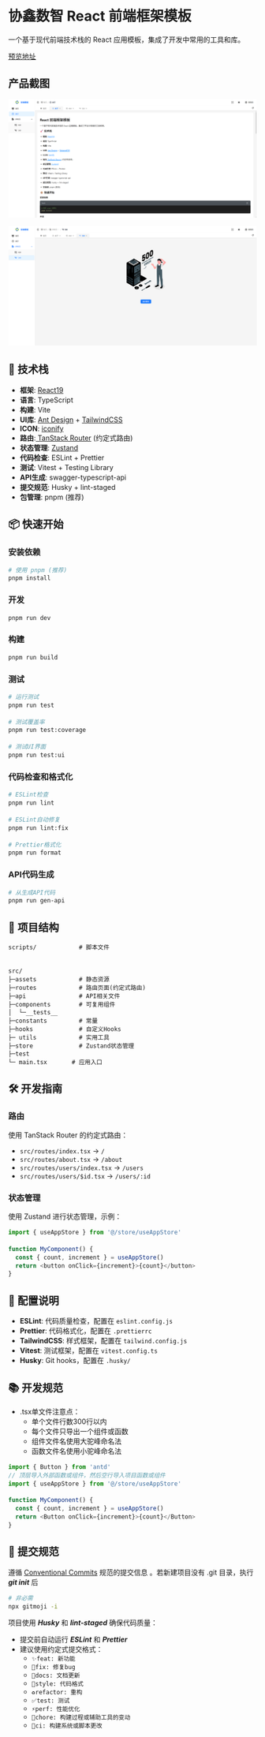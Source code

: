 # 协鑫数智 React 前端框架模板

一个基于现代前端技术栈的 React 应用模板，集成了开发中常用的工具和库。

[预览地址](http://180.213.184.31:8087)

## 产品截图

![1761558097766](image/README/1761558097766.png)

![1761558068135](image/README/1761558068135.png)

## 🚀 技术栈

- **框架**: [React19](https://react.dev/learn)
- **语言**: TypeScript
- **构建**: Vite
- **UI库**: [Ant Design](https://ant.design/components/overview-cn/) + [TailwindCSS](https://tailwindcss.com)
- **ICON**: [iconify](https://icon-sets.iconify.design)
- **路由**:[ TanStack Router](https://tanstack.com/router/latest) (约定式路由)
- **状态管理**: [Zustand](https://zustand.docs.pmnd.rs/getting-started/introduction)
- **代码检查**: ESLint + Prettier
- **测试**: Vitest + Testing Library
- **API生成**: swagger-typescript-api
- **提交规范**: Husky + lint-staged
- **包管理**: pnpm (推荐)

## 📦 快速开始

### 安装依赖

```bash
# 使用 pnpm (推荐)
pnpm install
```

### 开发

```bash
pnpm run dev
```

### 构建

```bash
pnpm run build
```

### 测试

```bash
# 运行测试
pnpm run test

# 测试覆盖率
pnpm run test:coverage

# 测试UI界面
pnpm run test:ui
```

### 代码检查和格式化

```bash
# ESLint检查
pnpm run lint

# ESLint自动修复
pnpm run lint:fix

# Prettier格式化
pnpm run format
```

### API代码生成

```bash
# 从生成API代码
pnpm run gen-api
```

## 📁 项目结构

```tree
scripts/            # 脚本文件


src/
├─assets            # 静态资源
├─routes            # 路由页面(约定式路由)
├─api               # API相关文件
├─components        # 可复用组件
│  └─__tests__
├─constants         # 常量
├─hooks             # 自定义Hooks
├─ utils            # 实用工具
├─store             # Zustand状态管理
├─test
└─ main.tsx       # 应用入口
```

## 🛠️ 开发指南

### 路由

使用 TanStack Router 的约定式路由：

- `src/routes/index.tsx` → `/`
- `src/routes/about.tsx` → `/about`
- `src/routes/users/index.tsx` → `/users`
- `src/routes/users/$id.tsx` → `/users/:id`

### 状态管理

使用 Zustand 进行状态管理，示例：

```typescript
import { useAppStore } from '@/store/useAppStore'

function MyComponent() {
  const { count, increment } = useAppStore()
  return <button onClick={increment}>{count}</button>
}
```

## 🔧 配置说明

- **ESLint**: 代码质量检查，配置在 `eslint.config.js`
- **Prettier**: 代码格式化，配置在 `.prettierrc`
- **TailwindCSS**: 样式框架，配置在 `tailwind.config.js`
- **Vitest**: 测试框架，配置在 `vitest.config.ts`
- **Husky**: Git hooks，配置在 `.husky/`

## 📚 开发规范

- .tsx单文件注意点：
  - 单个文件行数300行以内
  - 每个文件只导出一个组件或函数
  - 组件文件名使用大驼峰命名法
  - 函数文件名使用小驼峰命名法

```typescript
import { Button } from 'antd'
// 顶层导入外部函数或组件，然后空行导入项目函数或组件
import { useAppStore } from '@/store/useAppStore'

function MyComponent() {
  const { count, increment } = useAppStore()
  return <Button onClick={increment}>{count}</Button>
}
```

## 📝 提交规范

遵循 [Conventional Commits](<[conventionalcommits](https://www.conventionalcommits.org/)>) 规范的提交信息 。若新建项目没有 .git 目录，执行 **_git init_** 后

```bash
# 非必需
npx gitmoji -i
```

项目使用 **_Husky_** 和 **_lint-staged_** 确保代码质量：

- 提交前自动运行 **_ESLint_** 和 **_Prettier_**
- 建议使用约定式提交格式：
  - `✨feat: 新功能`
  - `🐛fix: 修复bug`
  - `📝docs: 文档更新`
  - `🎨style: 代码格式`
  - `♻️refactor: 重构`
  - `✅test: 测试`
  - `⚡️perf: 性能优化`
  - `🔧chore: 构建过程或辅助工具的变动`
  - `🚀ci: 构建系统或脚本更改`
